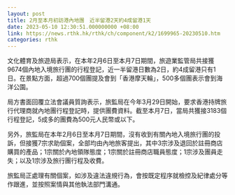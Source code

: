 ```yaml
---
layout: post
title: 2月至本月初訪港內地團　近半留港2天約4成留港1天
date: 2023-05-10 12:30:51.000000000 +08:00
link: https://news.rthk.hk/rthk/ch/component/k2/1699965-20230510.htm
categories: rthk
---
```


文化體育及旅遊局表示，在本年2月6日至本月7日期間，旅遊業監管局共接獲9674個內地入境旅行團的行程登記，近一半留港日數為2日，約4成留港只有1日。在景點方面，超過700個團提及會到「香港摩天輪」，500多個團表示會到海洋公園。

局方書面回覆立法會議員質詢表示，旅監局在今年3月29日開始，要求香港持牌旅行代理商就內地團行程登記時，提供團費資料。截至本月7日，當局共獲接3183個行程登記，5成多的團費為500元人民幣或以下。

另外，旅監局在本年2月6日至本月7日期間，沒有收到有關內地入境旅行團的投訴，但接獲7宗求助個案，全部均由內地旅客提出，其中3宗涉及退回於註冊商店購買的產品；1宗關於內地領隊態度；1宗關於註冊商店職員態度；1宗涉及團員走失；以及1宗涉及旅行團行程及收費。

旅監局正處理有關個案，如涉及違法違規行為，會按既定程序就檢控及紀律處分等作跟進，並按照案情與其他執法部門溝通。
